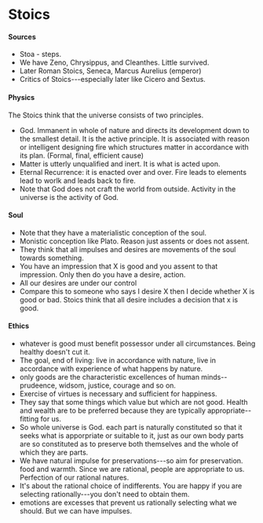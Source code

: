 

# Stoics #

#### Sources ####

- Stoa - steps.
- We have Zeno, Chrysippus, and Cleanthes. Little survived. 
- Later Roman Stoics, Seneca, Marcus Aurelius (emperor)
- Critics of Stoics---especially later like Cicero and Sextus.


#### Physics ####

The Stoics think that the universe consists of two principles. 

- God. Immanent in whole of nature and directs its development down to the smallest detail. It is the active principle. It is associated with reason or intelligent designing fire which structures matter in accordance with its plan. (Formal, final, efficient cause) 
- Matter is utterly unqualified and inert. It is what is acted upon.
- Eternal Recurrence: it is enacted over and over. Fire leads to elements lead to worlk and leads back to fire. 
- Note that God does not craft the world from outside. Activity in the universe is the activity of God.

#### Soul #### 

- Note that they have a materialistic conception of the soul.
- Monistic conception like Plato. Reason just assents or does not assent. 
- They think that all impulses and desires are movements of the soul towards something.
- You have an impression that X is good and you assent to that impression. Only then do you have a desire, action. 
- All our desires are under our control
- Compare this to someone who says I desire X then I decide whether X is good or bad. Stoics think that all desire includes a decision that x is good. 


#### Ethics ####

- whatever is good must benefit possessor under all circumstances. Being healthy doesn't cut it.
- The goal, end of living: live in accordance with nature, live in accordance with experience of what happens by nature.
- only goods are the characteristic excellences of human minds--prudeence, widsom, justice, courage and so on.
- Exercise of virtues is necessary and sufficient for happiness.
- They say that some things which value but which are not good. Health and wealth are to be preferred because they are typically appropriate--fitting for us.
- So whole universe is God. each part is naturally constituted so that it seeks what is apporpriate or suitable to it, just as our own body parts are so constituted as to preserve both themselves and the whole of which they are parts.
- We have natural impulse for preservations---so aim for preservation. food and warmth. Since we are rational, people are appropriate to us. Perfection of our rational natures. 
- It's about the rational choice of indifferents. You are happy if you are selecting rationally---you don't need to obtain them. 
- emotions are excesses that prevent us rationally selecting what we should. But we can have impulses.
